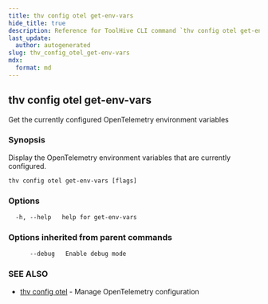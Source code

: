 ```yaml
---
title: thv config otel get-env-vars
hide_title: true
description: Reference for ToolHive CLI command `thv config otel get-env-vars`
last_update:
  author: autogenerated
slug: thv_config_otel_get-env-vars
mdx:
  format: md
---
```


## thv config otel get-env-vars

Get the currently configured OpenTelemetry environment variables

### Synopsis

Display the OpenTelemetry environment variables that are currently configured.

```
thv config otel get-env-vars [flags]
```

### Options

```
  -h, --help   help for get-env-vars
```

### Options inherited from parent commands

```
      --debug   Enable debug mode
```

### SEE ALSO

* [thv config otel](thv_config_otel.md)	 - Manage OpenTelemetry configuration

